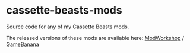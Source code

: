 # cassette-beasts-mods
Source code for any of my Cassette Beasts mods.

The released versions of these mods are available here: [ModWorkshop](https://modworkshop.net/user/142462) / [GameBanana](https://gamebanana.com/members/submissions/sublog/1754860)